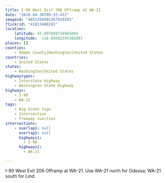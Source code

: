 ```yaml
---
title: I-90 West Exit 206 Offramp at WA-21
date: "2018-04-30T09:33:41Z"
imageid: "4851356501367919393"
flickrid: "41813486201"
location:
    latitude: 47.097889734965094
    longitude: -118.66692295382897
places: []
counties:
    - Adams County|Washington|United States
countries:
    - United States
states:
    - Washington|United States
highwaytypes:
    - Interstate Highway
    - Washington State Highway
highways:
    - I-90
    - WA-21
tags:
    - Big Green Sign
    - Intersection
    - Freeway Junction
intersections:
    - overlap1: null
      overlap2: null
      highways1:
        - I-90
      highways2:
        - WA-21

---
```

I-90 West Exit 206 Offramp at WA-21.  Use WA-21 north for Odessa; WA-21 south for Lind.